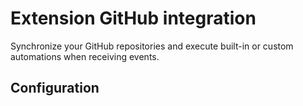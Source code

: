 # Extension GitHub integration

Synchronize your GitHub repositories and execute built-in or custom automations when receiving events.

## Configuration



